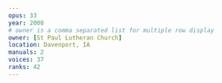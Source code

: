 ```yaml
---
opus: 33
year: 2008
# owner is a comma separated list for multiple row display
owner: [St Paul Lutheran Church]
location: Davenport, IA
manuals: 2
voices: 37
ranks: 42
---
```

